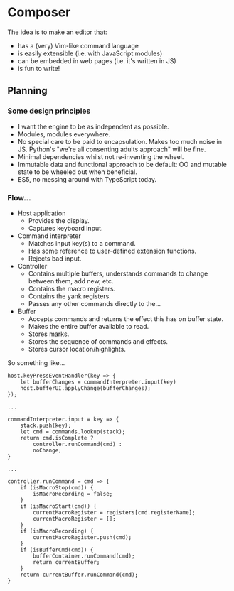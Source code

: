 # Composer

The idea is to make an editor that:

- has a (very) Vim-like command language
- is easily extensible (i.e. with JavaScript modules)
- can be embedded in web pages (i.e. it's written in JS)
- is fun to write!

## Planning

### Some design principles
- I want the engine to be as independent as possible.
- Modules, modules everywhere.
- No special care to be paid to encapsulation. Makes too much noise in JS. Python's "we're all consenting adults approach" will be fine.
- Minimal dependencies whilst not re-inventing the wheel.
- Immutable data and functional approach to be default: OO and mutable state to be wheeled out when beneficial.
- ES5, no messing around with TypeScript today.

### Flow...

* Host application
    - Provides the display.
    - Captures keyboard input.
* Command interpreter
    - Matches input key(s) to a command.
    - Has some reference to user-defined extension functions.
    - Rejects bad input.
* Controller
    - Contains multiple buffers, understands commands to change between them, add new, etc.
    - Contains the macro registers.
    - Contains the yank registers.
    - Passes any other commands directly to the...
* Buffer
    - Accepts commands and returns the effect this has on buffer state.
    - Makes the entire buffer available to read.
    - Stores marks.
    - Stores the sequence of commands and effects.
    - Stores cursor location/highlights.

So something like...

    host.keyPressEventHandler(key => {
        let bufferChanges = commandInterpreter.input(key)
        host.bufferUI.applyChange(bufferChanges);
    });

    ...

    commandInterpreter.input = key => {
        stack.push(key);
        let cmd = commands.lookup(stack);
        return cmd.isComplete ?
            controller.runCommand(cmd) :
            noChange;
    }

    ...

    controller.runCommand = cmd => {
        if (isMacroStop(cmd)) {
            isMacroRecording = false;
        }
        if (isMacroStart(cmd)) {
            currentMacroRegister = registers[cmd.registerName];
            currentMacroRegister = [];
        }
        if (isMacroRecording) {
            currentMacroRegister.push(cmd);
        }
        if (isBufferCmd(cmd)) {
            bufferContainer.runCommand(cmd);
            return currentBuffer;
        }
        return currentBuffer.runCommand(cmd);
    }
